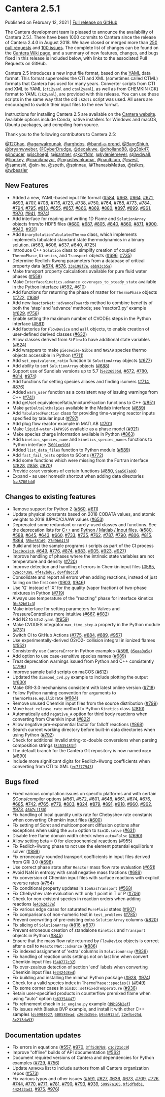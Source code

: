 # Cantera 2.5.1

Published on February 12, 2021 | [Full release on GitHub](https://github.com/Cantera/cantera/releases/tag/v2.5.1)

The Cantera development team is pleased to announce the availability of Cantera 2.5.1. There have been 1000 commits to Cantera since the release of Cantera 2.4.0 in August 2018. We have closed or merged more than [250 pull requests](https://github.com/Cantera/cantera/pulls?q=is%3Apr+is%3Aclosed+updated%3A%3E%3D2018-08-24) and [100 issues](https://github.com/Cantera/cantera/issues?q=is%3Aissue+is%3Aclosed+updated%3A%3E%3D2018-08-24). The complete list of changes can be found on the [Cantera Wiki page](https://github.com/Cantera/cantera/wiki/Complete-git-log-between-v2.4.0-and-v2.5.1), and a summary of new features, changes, and bugs fixed in this release is included below, with links to the associated Pull Requests on GitHub.


Cantera 2.5 introduces a new input file format, based on the [YAML](https://yaml.org/) data format. This format supersedes the CTI and XML (sometimes called CTML) formats that Cantera has used for many years. Converter scripts from CTI and XML to YAML (`cti2yaml` and `ctml2yaml`), as well as from CHEMKIN (CK) format to YAML (`ck2yaml`), are provided with this release. You can use these scripts in the same way that the old `ck2cti` script was used. All users are encouraged to switch their input files to the new format.

Instructions for installing Cantera 2.5 are available on the [Cantera website](https://cantera.org/install/index.html). Available options include Conda, native installers for Windows and macOS, Ubuntu packages, and compiling from source.

Thank you to the following contributors to Cantera 2.5:

[@12Chao](https://github.com/12Chao), [@agarwalrounak](https://github.com/agarwalrounak), [@arghdos](https://github.com/arghdos), [@band-a-prend](https://github.com/band-a-prend), [@BangShiuh](https://github.com/BangShiuh), [@bryanwweber](https://github.com/bryanwweber),  [@CyberDrudge](https://github.com/CyberDrudge), [@decaluwe](https://github.com/decaluwe), [@dholland88](https://github.com/dholland88), [@g3bk47](https://github.com/g3bk47), [@inducer](https://github.com/inducer), [@ischoegl](https://github.com/ischoegl), [@jsantner](https://github.com/jsantner), [@korffdm](https://github.com/korffdm), [@kyleniemeyer](https://github.com/kyleniemeyer), [@lavdwall](https://github.com/lavdwall), [@lionkey](https://github.com/lionkey), [@manikmayur](https://github.com/manikmayur), [@mgashwinkumar](https://github.com/mgashwinkumar), [@paulblum](https://github.com/paulblum), [@rwest](https://github.com/rwest), [@sameshl](https://github.com/sameshl), [@sin-ha](https://github.com/sin-ha), [@speth](https://github.com/speth), [@spinnau](https://github.com/spinnau), [@ThanasisMattas](https://github.com/ThanasisMattas), [@tsikes](https://github.com/tsikes), [@wbessler](https://github.com/wbessler)


## New Features

- Added a new, YAML-based input file format ([#584](https://github.com/Cantera/cantera/pull/584), [#663](https://github.com/Cantera/cantera/pull/663), [#664](https://github.com/Cantera/cantera/pull/664), [#671](https://github.com/Cantera/cantera/pull/671), [#693](https://github.com/Cantera/cantera/pull/693), [#707](https://github.com/Cantera/cantera/pull/707), [#708](https://github.com/Cantera/cantera/pull/708), [#716](https://github.com/Cantera/cantera/pull/716), [#723](https://github.com/Cantera/cantera/pull/723), [#738](https://github.com/Cantera/cantera/pull/738), [#750](https://github.com/Cantera/cantera/pull/750), [#764](https://github.com/Cantera/cantera/pull/764), [#768](https://github.com/Cantera/cantera/pull/768), [#773](https://github.com/Cantera/cantera/pull/773), [#784](https://github.com/Cantera/cantera/pull/784), [#794](https://github.com/Cantera/cantera/pull/794), [#795](https://github.com/Cantera/cantera/pull/795), [#813](https://github.com/Cantera/cantera/pull/813), [#855](https://github.com/Cantera/cantera/pull/855), [#857](https://github.com/Cantera/cantera/pull/857), [#866](https://github.com/Cantera/cantera/pull/866), [#869](https://github.com/Cantera/cantera/pull/869), [#880](https://github.com/Cantera/cantera/pull/880), [#897](https://github.com/Cantera/cantera/pull/897), [#899](https://github.com/Cantera/cantera/pull/899), [#961](https://github.com/Cantera/cantera/pull/961), [#970](https://github.com/Cantera/cantera/pull/970), [#941](https://github.com/Cantera/cantera/pull/941), [#974](https://github.com/Cantera/cantera/pull/974))
- Add interface for reading and writing 1D Flame and `SolutionArray` objects from/to HDF5 files ([#680](https://github.com/Cantera/cantera/pull/680), [#687](https://github.com/Cantera/cantera/pull/687), [#805](https://github.com/Cantera/cantera/pull/805), [#840](https://github.com/Cantera/cantera/pull/840), [#860](https://github.com/Cantera/cantera/pull/860), [#871](https://github.com/Cantera/cantera/pull/871), [#900](https://github.com/Cantera/cantera/pull/900), [#943](https://github.com/Cantera/cantera/pull/943), [#931](https://github.com/Cantera/cantera/pull/931))
- Add `BinarySolutionTabulatedThermo` class, which implements implements tabulated standard state thermodynamics in a binary solution. ([#563](https://github.com/Cantera/cantera/pull/563), [#606](https://github.com/Cantera/cantera/pull/606), [#637](https://github.com/Cantera/cantera/pull/637), [#640](https://github.com/Cantera/cantera/pull/640), [#725](https://github.com/Cantera/cantera/pull/725))
- Introduce C++ `Solution` class to simplify creation of coupled `ThermoPhase`, `Kinetics`, and `Transport` objects ([#696](https://github.com/Cantera/cantera/pull/696), [#735](https://github.com/Cantera/cantera/pull/735))
- Determine Redlich-Kwong parameters from a database of critical property data ([#574](https://github.com/Cantera/cantera/pull/574), [#576](https://github.com/Cantera/cantera/pull/576), [`33e198f7e`](https://github.com/Cantera/cantera/commit/33e198f7e527dee6a97869d6677d2da9b58247b1), [`ebb93cb5a`](https://github.com/Cantera/cantera/commit/ebb93cb5a23591ca3badb186940e5b1a89e8a411))
- Make transport property calculations available for pure fluid water phases ([#558](https://github.com/Cantera/cantera/pull/558))
- Make `InterfaceKinetics.advance_coverages_to_steady_state` available in the Python interface ([#592](https://github.com/Cantera/cantera/pull/592), [#610](https://github.com/Cantera/cantera/pull/610))
- Add functions for returning the phase of matter for `ThermoPhase` objects ([#722](https://github.com/Cantera/cantera/pull/722), [#839](https://github.com/Cantera/cantera/pull/839))
- Add new `ReactorNet::advanceTowards` method to combine benefits of both the 'step' and 'advance' methods; see 'reactor3.py' example ([#629](https://github.com/Cantera/cantera/pull/629), [#756](https://github.com/Cantera/cantera/pull/756))
- Enable setting the maximum number of CVODEs steps in the Python interface ([#581](https://github.com/Cantera/cantera/pull/581))
- Add factories for `FlowDevice` and `Wall` objects, to enable creation of user-defined derived classes ([#632](https://github.com/Cantera/cantera/pull/632))
- Allow classes derived from `StFlow` to have additional state variables ([#624](https://github.com/Cantera/cantera/pull/624))
- Add wrappers to make `piecewise-Gibbs` and `NASA9` species thermo objects accessible in Python ([#711](https://github.com/Cantera/cantera/pull/711))
- Add `set_equivalence_ratio` function to `SolutionArray` objects ([#677](https://github.com/Cantera/cantera/pull/677))
- Add ability to sort `SolutionArray` objects ([#688](https://github.com/Cantera/cantera/pull/688))
- Support use of Sundials versions up to 5.7 ([`5e226535d`](https://github.com/Cantera/cantera/commit/5e226535de33a73dd59429eb54ef5d157d0afaa1), [#672](https://github.com/Cantera/cantera/pull/672), [#780](https://github.com/Cantera/cantera/pull/780), [#814](https://github.com/Cantera/cantera/pull/814), [#974](https://github.com/Cantera/cantera/pull/974))
- Add functions for setting species aliases and finding isomers ([#714](https://github.com/Cantera/cantera/pull/714), [#876](https://github.com/Cantera/cantera/pull/876))
- Added `warn_user` function as a consistent way of issuing warnings from C++ ([#741](https://github.com/Cantera/cantera/pull/741))
- Add get/set equivalenceRatio/mixtureFraction functions to C++ ([#851](https://github.com/Cantera/cantera/pull/851))
- Make `getDeltaEnthalpies` available in the Matlab interface ([#659](https://github.com/Cantera/cantera/pull/659))
- Add `TabulatedFunction` class for providing time-varying reactor inputs specified by tabular input ([#797](https://github.com/Cantera/cantera/pull/797))
- Add plug flow reactor example in MATLAB ([#701](https://github.com/Cantera/cantera/pull/701))
- Make `liquid-water-IAPWS95` available as a phase model ([#921](https://github.com/Cantera/cantera/pull/921))
- Make species charge information available in Python ([#863](https://github.com/Cantera/cantera/pull/863))
- Add `kinetics_species_name` and `kinetics_species_names` functions to Python interface ([`5601ee906`](https://github.com/Cantera/cantera/commit/5601ee906741a539b8316ad9dad0cc7dbf4d6d68))
- Added `list_data_files` function to Python module ([#589](https://github.com/Cantera/cantera/pull/589))
- Add `fast_fail_tests` option to SCons ([#772](https://github.com/Cantera/cantera/pull/772))
- Add some functions which were missing from the Fortran interface ([#828](https://github.com/Cantera/cantera/pull/828), [#858](https://github.com/Cantera/cantera/pull/858), [#870](https://github.com/Cantera/cantera/pull/870))
- Provide `const` versions of certain functions ([#850](https://github.com/Cantera/cantera/pull/850), [`9aa507a09`](https://github.com/Cantera/cantera/commit/9aa507a0988e9b12724f1c25ef23a67f4b04cd27))
- Expand `~` as user homedir shortcut when adding data directories ([`ca8700fdd`](https://github.com/Cantera/cantera/commit/ca8700fdd406f148dd27bb238fc748f00ede69f4))

## Changes to existing features

- Remove support for Python 2 ([#560](https://github.com/Cantera/cantera/pull/560), [#611](https://github.com/Cantera/cantera/pull/611))
- Update physical constants based on 2018 CODATA values, and atomic weights to 2018 IUPAC/CIAAW values ([#653](https://github.com/Cantera/cantera/pull/653))
- Deprecated some redundant or rarely-used classes and functions. See the deprecation lists for <a href="https://cantera.org/documentation/docs-2.5/doxygen/html/da/d58/deprecated.html">C++</a> and <a href="https://cantera.org/documentation/docs-2.5/sphinx/html/search.html?q=deprecated&check_keywords=yes&area=default">Python / Matlab / Input files</a>. ([#580](https://github.com/Cantera/cantera/pull/580), [#588](https://github.com/Cantera/cantera/pull/588), [#645](https://github.com/Cantera/cantera/pull/645), [#643](https://github.com/Cantera/cantera/pull/643), [#660](https://github.com/Cantera/cantera/pull/660), [#733](https://github.com/Cantera/cantera/pull/733), [#735](https://github.com/Cantera/cantera/pull/735), [#762](https://github.com/Cantera/cantera/pull/762), [#787](https://github.com/Cantera/cantera/pull/787), [#790](https://github.com/Cantera/cantera/pull/790), [#806](https://github.com/Cantera/cantera/pull/806), [#815](https://github.com/Cantera/cantera/pull/815), [#864](https://github.com/Cantera/cantera/pull/864), [`35be561d9`](https://github.com/Cantera/cantera/commit/35be561d99c4ee8f544db4016849d94bf26b4df6), [`27d9b6413`](https://github.com/Cantera/cantera/commit/27d9b6413a6b12a84947db72658c1785e8c1393f))
- Build and test the sample programs / scripts as part of the CI process ([`1ec9ce2c0`](https://github.com/Cantera/cantera/commit/1ec9ce2c01da81479952dcc12140634d9bd4d9ff), [#649](https://github.com/Cantera/cantera/pull/649), [#776](https://github.com/Cantera/cantera/pull/776), [#874](https://github.com/Cantera/cantera/pull/874), [#883](https://github.com/Cantera/cantera/pull/883), [#905](https://github.com/Cantera/cantera/pull/905), [#923](https://github.com/Cantera/cantera/pull/923), [#927](https://github.com/Cantera/cantera/pull/927))
- Improve handling of phases where the intrinsic state variables are not temperature and density ([#720](https://github.com/Cantera/cantera/pull/720))
- Improve detection and handling of errors in Chemkin input files ([#585](https://github.com/Cantera/cantera/pull/585), [`b2acc43a8`](https://github.com/Cantera/cantera/commit/b2acc43a813fd755a4b60bca87006dc7a72a74a0), [`4f4a2bd07`](https://github.com/Cantera/cantera/commit/4f4a2bd07162a67ca96dcc9f514dbab29beedcfe), [`d04fd8cc3`](https://github.com/Cantera/cantera/commit/d04fd8cc39cb9982aafe7cac28b58174b5fd6a81))
- Consolidate and report all errors when adding reactions, instead of just failing on the first one ([#903](https://github.com/Cantera/cantera/pull/903), [#946](https://github.com/Cantera/cantera/pull/946))
- Use 'Q' instead of 'X' for the quality (vapor fraction) of two-phase mixtures in Python ([#719](https://github.com/Cantera/cantera/pull/719))
- Always use temperature of the "reacting" phase for interface kinetics ([`6c82b61c3`](https://github.com/Cantera/cantera/commit/6c82b61c3d8b6738a8a9edb5c062fa3c50423d96))
- Make interface for setting parameters for Valves and PressureControllers more intuitive ([#667](https://github.com/Cantera/cantera/pull/667), [#682](https://github.com/Cantera/cantera/pull/682))
- Add N2 to `h2o2.yaml` ([#959](https://github.com/Cantera/cantera/pull/959))
- Make CVODES integrator `max_time_step` a property in the Python module ([#731](https://github.com/Cantera/cantera/pull/731))
- Switch CI to GitHub Actions ([#775](https://github.com/Cantera/cantera/pull/775), [#884](https://github.com/Cantera/cantera/pull/884), [#889](https://github.com/Cantera/cantera/pull/889), [#957](https://github.com/Cantera/cantera/pull/957))
- Use experimentally-derived O2/O2- collision integral in ionized flames ([#552](https://github.com/Cantera/cantera/pull/552))
- Consistently use `CanteraError` in Python examples ([#596](https://github.com/Cantera/cantera/pull/596), [`05eaa0a5e`](https://github.com/Cantera/cantera/commit/05eaa0a5e4d0c73c5827f7f2c9bbd090d68e8c30))
- Add option to use case-sensitive species names ([#689](https://github.com/Cantera/cantera/pull/689))
- Treat deprecation warnings issued from Python and C++ consistently ([#796](https://github.com/Cantera/cantera/pull/796))
- Improve sample build scripts on maCOS ([#612](https://github.com/Cantera/cantera/pull/612))
- Updated the `diamond_cvd.py` example to include plotting the output ([#630](https://github.com/Cantera/cantera/pull/630))
- Make GRI-3.0 mechanisms consistent with latest online version ([#718](https://github.com/Cantera/cantera/pull/718))
- Follow Python naming convention for arguments to `ThermoPhase.equilibrate` ([#684](https://github.com/Cantera/cantera/pull/684))
- Remove unused Chemkin input files from the source distribution ([#799](https://github.com/Cantera/cantera/pull/799))
- Move `heat_release_rate` method to Python `Kinetics` class ([#810](https://github.com/Cantera/cantera/pull/810))
- Automatically add `negative_A` option for third body reactions when converting from Chemkin input ([#822](https://github.com/Cantera/cantera/pull/822))
- Allow negative pre-exponential factor for falloff reactions ([#868](https://github.com/Cantera/cantera/pull/868))
- Search current working directory before built-in data directories when using Python ([#792](https://github.com/Cantera/cantera/pull/792))
- Check for additional invalid string-to-double conversions when parsing composition strings ([`84535483f`](https://github.com/Cantera/cantera/commit/84535483f9ba768c72196fccf2e9ac2c1ee9d0dd))
- The default branch for the Cantera Git repository is now named `main` ([#890](https://github.com/Cantera/cantera/pull/890))
- Include more significant digits for Redlich-Kwong coefficients when converting from CTI to XML ([`ec7f77943`](https://github.com/Cantera/cantera/commit/ec7f779434d705ea5097abdc88a723e1dd4c96e8))

## Bugs fixed

- Fixed various compilation issues on specific platforms and with certain SCons/compiler options ([#561](https://github.com/Cantera/cantera/pull/561), [#572](https://github.com/Cantera/cantera/pull/572), [#601](https://github.com/Cantera/cantera/pull/601), [#648](https://github.com/Cantera/cantera/pull/648), [#661](https://github.com/Cantera/cantera/pull/661), [#674](https://github.com/Cantera/cantera/pull/674), [#676](https://github.com/Cantera/cantera/pull/676), [#685](https://github.com/Cantera/cantera/pull/685), [#742](https://github.com/Cantera/cantera/pull/742), [#765](https://github.com/Cantera/cantera/pull/765), [#779](https://github.com/Cantera/cantera/pull/779), [#803](https://github.com/Cantera/cantera/pull/803), [#824](https://github.com/Cantera/cantera/pull/824), [#879](https://github.com/Cantera/cantera/pull/879), [#891](https://github.com/Cantera/cantera/pull/891), [#918](https://github.com/Cantera/cantera/pull/918), [#960](https://github.com/Cantera/cantera/pull/960), [#962](https://github.com/Cantera/cantera/pull/962), [#973](https://github.com/Cantera/cantera/pull/973), [`46b7cf180`](https://github.com/Cantera/cantera/commit/46b7cf180a9c10bf27330de804353c9ded792b7f))
- Fix handling of local quantity units rate for Chebyshev rate constants when converting Chemkin input files ([#600](https://github.com/Cantera/cantera/pull/600))
- Fix setting of Soret and multicomponent diffusion options after exceptions when using the `auto` option to `Sim1D.solve` ([#631](https://github.com/Cantera/cantera/pull/631))
- Disable free flame domain width check when `auto=False` ([#690](https://github.com/Cantera/cantera/pull/690))
- Allow setting beta = 0 for electrochemical reactions ([#955](https://github.com/Cantera/cantera/pull/955))
- Fix Redlich-Kwong phase to not use the element potential equilibrium solver ([#898](https://github.com/Cantera/cantera/pull/898))
- Fix erroneously-rounded transport coefficients in input files derived from GRI 3.0 ([#598](https://github.com/Cantera/cantera/pull/598))
- Use correct phase state after `Reactor` mass flow rate evaluation ([#651](https://github.com/Cantera/cantera/pull/651))
- Avoid NaN in entropy with small negative mass fractions ([#686](https://github.com/Cantera/cantera/pull/686))
- Fix conversion of Chemkin input files with surface reactions with explicit reverse rates ([#754](https://github.com/Cantera/cantera/pull/754))
- Fix conditional property updates in `IonGasTransport` ([#568](https://github.com/Cantera/cantera/pull/568))
- Fix Chebyshev rate evaluation with only 1 point in T or P ([#706](https://github.com/Cantera/cantera/pull/706))
- Check for non-existent species in reaction orders when adding reactions ([`e4362d37e`](https://github.com/Cantera/cantera/commit/e4362d37e7cf2d527a14c6202868b5ffd76f2436))
- Fix various edge cases for saturated `PureFluid` states ([#907](https://github.com/Cantera/cantera/pull/907))
- Fix comparisons of non-numeric text in `test_problems` ([#785](https://github.com/Cantera/cantera/pull/785))
- Prevent overwriting of pre-existing extra `SolutionArray` columns ([#820](https://github.com/Cantera/cantera/pull/820))
- Fix slicing of `SolutionArray` ([#816](https://github.com/Cantera/cantera/pull/816), [#837](https://github.com/Cantera/cantera/pull/837))
- Prevent erroneous creation of standalone `Kinetics` and `Transport` objects in Python ([#845](https://github.com/Cantera/cantera/pull/845))
- Ensure that the mass flow rate returned by `FlowDevice` objects is correct after a call to `ReactorNet::advance` ([#886](https://github.com/Cantera/cantera/pull/886))
- Fix indexed assignment of 'extra' columns in `SolutionArray` ([#838](https://github.com/Cantera/cantera/pull/838))
- Fix handling of reaction units settings not on last line when convert Chemkin input files ([`540777c32`](https://github.com/Cantera/cantera/commit/540777c32b57d99c61d0bf1e2cc825353be4846b))
- Fix over-zealous detection of section 'end' labels when converting Chemkin input files ([`e3424d8ed`](https://github.com/Cantera/cantera/commit/e3424d8ed49f5f7611bc94933109292d32b732ec))
- Fix building and installing the minimal Python package ([#928](https://github.com/Cantera/cantera/pull/928), [#974](https://github.com/Cantera/cantera/pull/974))
- Check for a valid species index in `ThermoPhase::species()` ([#949](https://github.com/Cantera/cantera/pull/949))
- Fix some corner cases in `Sim1D::setFixedTemperature` ([#936](https://github.com/Cantera/cantera/pull/936))
- Retain user-specified products in counterflow premixed flame when using "auto" option ([`b63354447`](https://github.com/Cantera/cantera/commit/b633544477facbb9f4390b380a2e7edefac79010))
- Fix refinement check in `ic_engine.py` example ([`d9b95b2ef`](https://github.com/Cantera/cantera/commit/d9b95b2efbe6c512f00f72fe2e0bf4fda76ba7e6))
- Fix issues with Blasius BVP example, and install it with other C++ samples ([`dc0904027`](https://github.com/Cantera/cantera/commit/dc09040274370149c6dafb05e126e875e0db6549), [`600580ead`](https://github.com/Cantera/cantera/commit/600580ead4906339fee0bae6a80356ec5d3a4191), [`c26db356e`](https://github.com/Cantera/cantera/commit/c26db356e3523c89878e8a6f5b5cd5d64dc32b73), [`b9a5913af`](https://github.com/Cantera/cantera/commit/b9a5913af01cb316734f3742d111614fc0a957b1), [`22efbe25d`](https://github.com/Cantera/cantera/commit/22efbe25dc97c2e42960c7cf09335ca546ec8ef5), [`8c213da93`](https://github.com/Cantera/cantera/commit/8c213da93226859e741ac108333f1b08c4db7b24))

## Documentation updates

- Fix errors in equations ([#557](https://github.com/Cantera/cantera/pull/557), [#970](https://github.com/Cantera/cantera/pull/970), [`3ff5d87b8`](https://github.com/Cantera/cantera/commit/3ff5d87b815eb6c299745954947ff566e55066cc), [`c1d721dc9`](https://github.com/Cantera/cantera/commit/c1d721dc94b4f5f8dedc47a4d8066bb24d761599))
- Improve "offline" builds of API documentation ([#562](https://github.com/Cantera/cantera/pull/562))
- Document required versions of Cantera and dependencies for Python examples ([#729](https://github.com/Cantera/cantera/pull/729), [#756](https://github.com/Cantera/cantera/pull/756))
- Update `AUTHORS` list to include authors from all Cantera organization repos ([#573](https://github.com/Cantera/cantera/pull/573))
- Fix various typos and other issues ([#591](https://github.com/Cantera/cantera/pull/591), [#627](https://github.com/Cantera/cantera/pull/627), [#636](https://github.com/Cantera/cantera/pull/636), [#673](https://github.com/Cantera/cantera/pull/673), [#709](https://github.com/Cantera/cantera/pull/709), [#726](https://github.com/Cantera/cantera/pull/726), [#744](https://github.com/Cantera/cantera/pull/744), [#770](https://github.com/Cantera/cantera/pull/770), [#771](https://github.com/Cantera/cantera/pull/771), [#781](https://github.com/Cantera/cantera/pull/781), [#790](https://github.com/Cantera/cantera/pull/790), [#793](https://github.com/Cantera/cantera/pull/793), [#939](https://github.com/Cantera/cantera/pull/939), [`50997a165`](https://github.com/Cantera/cantera/commit/50997a165119ccb997206e4738750621510bbd79), [`9f5dfbdb1`](https://github.com/Cantera/cantera/commit/9f5dfbdb1273c05d176c58ab62fe7dbb12d24a94), [`442433ad3`](https://github.com/Cantera/cantera/commit/442433ad3738ecf17052811bd5751d77666b558b), [#975](https://github.com/Cantera/cantera/pull/975), [#976](https://github.com/Cantera/cantera/pull/976))
